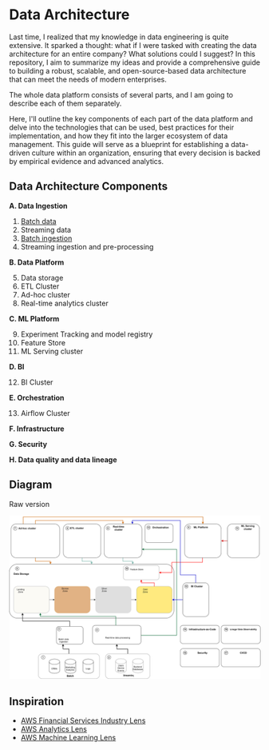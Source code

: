 # Data Architecture

Last time, I realized that my knowledge in data engineering is quite extensive. It sparked a thought: what if I were tasked with creating the data architecture for an entire company? What solutions could I suggest? In this repository, I aim to summarize my ideas and provide a comprehensive guide to building a robust, scalable, and open-source-based data architecture that can meet the needs of modern enterprises.

The whole data platform consists of several parts, and I am going to describe each of them separately.

Here, I'll outline the key components of each part of the data platform and delve into the technologies that can be used, best practices for their implementation, and how they fit into the larger ecosystem of data management. This guide will serve as a blueprint for establishing a data-driven culture within an organization, ensuring that every decision is backed by empirical evidence and advanced analytics.



## Data Architecture Components

**A. Data Ingestion**

1. [Batch data](./src/data_ingestion/batch_data.md)
2. Streaming data
3. [Batch ingestion](./src/data_ingestion/batch_ingestion.md)
4. Streaming ingestion and pre-processing

**B. Data Platform**

5. Data storage
6. ETL Cluster
7. Ad-hoc cluster
8. Real-time analytics cluster

**C. ML Platform**

9. Experiment Tracking and model registry
10. Feature Store
11. ML Serving cluster

**D. BI**

12. BI Cluster

**E. Orchestration**

13. Airflow Cluster

**F. Infrastructure**

**G. Security**

**H. Data quality and data lineage**


## Diagram

Raw version

![Diagram](./diagram/infra.drawio.svg)


## Inspiration

- [AWS Financial Services Industry Lens](https://docs.aws.amazon.com/wellarchitected/latest/financial-services-industry-lens/welcome.html?did=wp_card&trk=wp_card)
- [AWS Analytics Lens](https://docs.aws.amazon.com/wellarchitected/latest/analytics-lens/analytics-lens.html)
- [AWS Machine Learning Lens](https://docs.aws.amazon.com/wellarchitected/latest/machine-learning-lens/machine-learning-lens.html)
